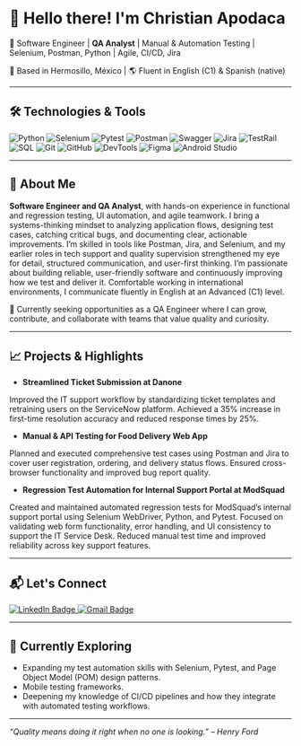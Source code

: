 # 👋 Hello there! I'm Christian Apodaca

🎯 Software Engineer | **QA Analyst** | Manual & Automation Testing | Selenium, Postman, Python | Agile, CI/CD, Jira

📍 Based in Hermosillo, México | 🌎 Fluent in English (C1) & Spanish (native)

---

## 🛠️ Technologies & Tools

![Python](https://img.shields.io/badge/Python-3670A0?style=for-the-badge&logo=python&logoColor=white)
![Selenium](https://img.shields.io/badge/Selenium-43B02A?style=for-the-badge&logo=selenium&logoColor=white)
![Pytest](https://img.shields.io/badge/Pytest-0A9EDC?style=for-the-badge&logo=pytest&logoColor=white)
![Postman](https://img.shields.io/badge/Postman-FF6C37?style=for-the-badge&logo=postman&logoColor=white)
![Swagger](https://img.shields.io/badge/Swagger-85EA2D?style=for-the-badge&logo=swagger&logoColor=black)
![Jira](https://img.shields.io/badge/Jira-0052CC?style=for-the-badge&logo=jira&logoColor=white)
![TestRail](https://img.shields.io/badge/TestRail-14B8A6?style=for-the-badge&logoColor=white)
![SQL](https://img.shields.io/badge/SQL-4479A1?style=for-the-badge&logo=postgresql&logoColor=white)
![Git](https://img.shields.io/badge/Git-F05032?style=for-the-badge&logo=git&logoColor=white)
![GitHub](https://img.shields.io/badge/GitHub-181717?style=for-the-badge&logo=github&logoColor=white)
![DevTools](https://img.shields.io/badge/Chrome%20DevTools-4285F4?style=for-the-badge&logo=googlechrome&logoColor=white)
![Figma](https://img.shields.io/badge/Figma-F24E1E?style=for-the-badge&logo=figma&logoColor=white)
![Android Studio](https://img.shields.io/badge/Android%20Studio-3DDC84?style=for-the-badge&logo=android-studio&logoColor=white)

---

## 🧪 About Me

**Software Engineer and QA Analyst**, with hands-on experience in functional and regression testing, UI automation, and agile teamwork. I bring a systems-thinking mindset to analyzing application flows, designing test cases, catching critical bugs, and documenting clear, actionable improvements. I’m skilled in tools like Postman, Jira, and Selenium, and my earlier roles in tech support and quality supervision strengthened my eye for detail, structured communication, and user-first thinking. I’m passionate about building reliable, user-friendly software and continuously improving how we test and deliver it. Comfortable working in international environments, I communicate fluently in English at an Advanced (C1) level.

🚀 Currently seeking opportunities as a QA Engineer where I can grow, contribute, and collaborate with teams that value quality and curiosity.

---

## 📈 Projects & Highlights

	
- **Streamlined Ticket Submission at Danone**

Improved the IT support workflow by standardizing ticket templates and retraining users on the ServiceNow platform. Achieved a 35% increase in first-time resolution accuracy and reduced response times by 25%.

- **Manual & API Testing for Food Delivery Web App**

Planned and executed comprehensive test cases using Postman and Jira to cover user registration, ordering, and delivery status flows. Ensured cross-browser functionality and improved bug report quality.

- **Regression Test Automation for Internal Support Portal at ModSquad**

Created and maintained automated regression tests for ModSquad’s internal support portal using Selenium WebDriver, Python, and Pytest. Focused on validating web form functionality, error handling, and UI consistency to support the IT Service Desk. Reduced manual test time and improved reliability across key support features.

---

## 📬 Let's Connect

 <p align="left">
  <a href="https://www.linkedin.com/in/christianapodaca1331/" target="_blank">
    <img src="https://img.shields.io/badge/LinkedIn-blue?style=for-the-badge&logo=linkedin&logoColor=white" alt="LinkedIn Badge"/>
  </a>
  <a href="mailto:c.ax1331@gmail.com" target="_blank">
    <img src="https://img.shields.io/badge/Gmail-D14836?style=for-the-badge&logo=gmail&logoColor=white" alt="Gmail Badge"/>
  </a>
</p>

---

## 🧭 Currently Exploring

- Expanding my test automation skills with Selenium, Pytest, and Page Object Model (POM) design patterns. 
- Mobile testing frameworks.
- Deepening my knowledge of CI/CD pipelines and how they integrate with automated testing workflows.

---

_“Quality means doing it right when no one is looking.” – Henry Ford_
